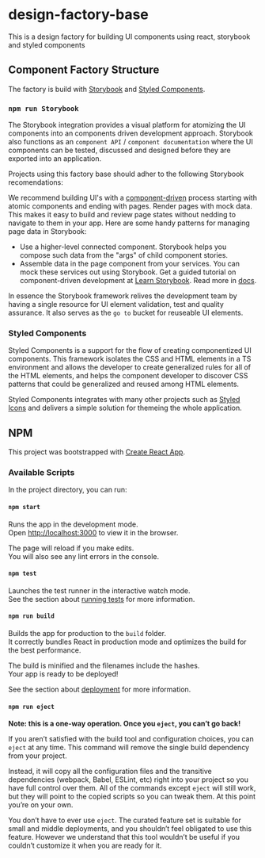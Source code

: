# design-factory-base

This is a design factory for building UI components using react, storybook and styled components

## Component Factory Structure

The factory is build with [Storybook](https://storybook.js.org/) and [Styled Components](https://styled-components.com/).

### `npm run Storybook`

The Storybook integration provides a visual platform for atomizing the UI components into an components driven development approach. Storybook also functions as an `component API` / `component documentation` where the UI components can be tested, discussed and designed before they are exported into an application.

Projects using this factory base should adher to the following Storybook recomendations:

We recommend building UI's with a [component-driven]() process starting with atomic components and ending with pages.
Render pages with mock data. This makes it easy to build and review page states without nedding to navigate to them in your app. Here are some handy patterns for managing page data in Storybook:
- Use a higher-level connected component. Storybook helps you compose such data from the "args" of child component stories.
- Assemble data in the page component from your services. You can mock these services out using Storybook.
Get a guided tutorial on component-driven development at [Learn Storybook](https://www.learnstorybook.com/). Read more in [docs](https://storybook.js.org/docs).

In essence the Storybook framework relives the development team by having a single resource for UI element validation, test and quality assurance. It also serves as the `go to` bucket for reuseable UI elements.

### Styled Components

Styled Components is a support for the flow of creating componentized UI components. This framework isolates the CSS and HTML elements in a TS environment and allows the developer to create generalized rules for all of the HTML elements, and helps the component developer to discover CSS patterns that could be generalized and reused among HTML elements.

Styled Components integrates with many other projects such as [Styled Icons](https://styled-icons.js.org/) and delivers a simple solution for themeing the whole application.



## NPM

This project was bootstrapped with [Create React App](https://github.com/facebook/create-react-app).

### Available Scripts

In the project directory, you can run:

#### `npm start`

Runs the app in the development mode.<br />
Open [http://localhost:3000](http://localhost:3000) to view it in the browser.

The page will reload if you make edits.<br />
You will also see any lint errors in the console.

#### `npm test`

Launches the test runner in the interactive watch mode.<br />
See the section about [running tests](https://facebook.github.io/create-react-app/docs/running-tests) for more information.

#### `npm run build`

Builds the app for production to the `build` folder.<br />
It correctly bundles React in production mode and optimizes the build for the best performance.

The build is minified and the filenames include the hashes.<br />
Your app is ready to be deployed!

See the section about [deployment](https://facebook.github.io/create-react-app/docs/deployment) for more information.

#### `npm run eject`

**Note: this is a one-way operation. Once you `eject`, you can’t go back!**

If you aren’t satisfied with the build tool and configuration choices, you can `eject` at any time. This command will remove the single build dependency from your project.

Instead, it will copy all the configuration files and the transitive dependencies (webpack, Babel, ESLint, etc) right into your project so you have full control over them. All of the commands except `eject` will still work, but they will point to the copied scripts so you can tweak them. At this point you’re on your own.

You don’t have to ever use `eject`. The curated feature set is suitable for small and middle deployments, and you shouldn’t feel obligated to use this feature. However we understand that this tool wouldn’t be useful if you couldn’t customize it when you are ready for it.
